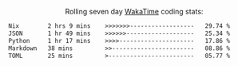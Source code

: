 <p align="center">Rolling seven day <a href="https://wakatime.com/@syrkis"/>WakaTime</a> coding stats:</p>
<!--START_SECTION:waka-->

```txt
Nix        2 hrs 9 mins    >>>>>>>------------------   29.74 %
JSON       1 hr 49 mins    >>>>>>-------------------   25.34 %
Python     1 hr 17 mins    >>>>---------------------   17.86 %
Markdown   38 mins         >>-----------------------   08.86 %
TOML       25 mins         >------------------------   05.77 %
```

<!--END_SECTION:waka-->
